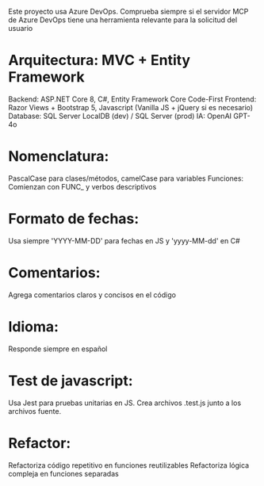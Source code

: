 Este proyecto usa Azure DevOps. Comprueba siempre si el servidor MCP de Azure DevOps tiene una herramienta relevante para la solicitud del usuario

# Arquitectura: MVC + Entity Framework
Backend: ASP.NET Core 8, C#, Entity Framework Core Code-First
Frontend: Razor Views + Bootstrap 5, Javascript (Vanilla JS + jQuery si es necesario)
Database: SQL Server LocalDB (dev) / SQL Server (prod)
IA: OpenAI GPT-4o

# Nomenclatura:
PascalCase para clases/métodos, camelCase para variables
Funciones: Comienzan con FUNC_ y verbos descriptivos

# Formato de fechas:
Usa siempre 'YYYY-MM-DD' para fechas en JS y 'yyyy-MM-dd' en C#

# Comentarios:
Agrega comentarios claros y concisos en el código

# Idioma:
Responde siempre en español

# Test de javascript:
Usa Jest para pruebas unitarias en JS. Crea archivos .test.js junto a los archivos fuente.

# Refactor:
Refactoriza código repetitivo en funciones reutilizables
Refactoriza lógica compleja en funciones separadas
 